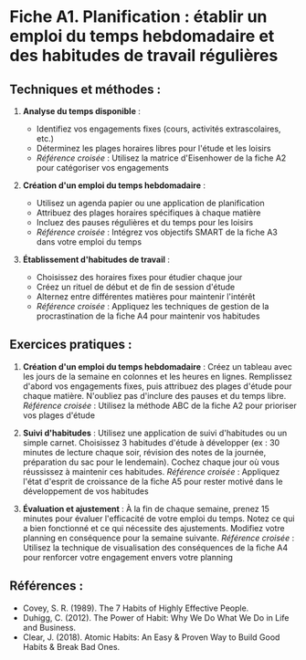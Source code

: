 # Fiche A1. Planification : établir un emploi du temps hebdomadaire et des habitudes de travail régulières

## Techniques et méthodes :

1. **Analyse du temps disponible** :
   - Identifiez vos engagements fixes (cours, activités extrascolaires, etc.)
   - Déterminez les plages horaires libres pour l'étude et les loisirs
   - *Référence croisée* : Utilisez la matrice d'Eisenhower de la fiche A2 pour catégoriser vos engagements

2. **Création d'un emploi du temps hebdomadaire** :
   - Utilisez un agenda papier ou une application de planification
   - Attribuez des plages horaires spécifiques à chaque matière
   - Incluez des pauses régulières et du temps pour les loisirs
   - *Référence croisée* : Intégrez vos objectifs SMART de la fiche A3 dans votre emploi du temps

3. **Établissement d'habitudes de travail** :
   - Choisissez des horaires fixes pour étudier chaque jour
   - Créez un rituel de début et de fin de session d'étude
   - Alternez entre différentes matières pour maintenir l'intérêt
   - *Référence croisée* : Appliquez les techniques de gestion de la procrastination de la fiche A4 pour maintenir vos habitudes

## Exercices pratiques :

1. **Création d'un emploi du temps hebdomadaire** :
   Créez un tableau avec les jours de la semaine en colonnes et les heures en lignes. Remplissez d'abord vos engagements fixes, puis attribuez des plages d'étude pour chaque matière. N'oubliez pas d'inclure des pauses et du temps libre.
   *Référence croisée* : Utilisez la méthode ABC de la fiche A2 pour prioriser vos plages d'étude

2. **Suivi d'habitudes** :
   Utilisez une application de suivi d'habitudes ou un simple carnet. Choisissez 3 habitudes d'étude à développer (ex : 30 minutes de lecture chaque soir, révision des notes de la journée, préparation du sac pour le lendemain). Cochez chaque jour où vous réussissez à maintenir ces habitudes.
   *Référence croisée* : Appliquez l'état d'esprit de croissance de la fiche A5 pour rester motivé dans le développement de vos habitudes

3. **Évaluation et ajustement** :
   À la fin de chaque semaine, prenez 15 minutes pour évaluer l'efficacité de votre emploi du temps. Notez ce qui a bien fonctionné et ce qui nécessite des ajustements. Modifiez votre planning en conséquence pour la semaine suivante.
   *Référence croisée* : Utilisez la technique de visualisation des conséquences de la fiche A4 pour renforcer votre engagement envers votre planning

## Références :

- Covey, S. R. (1989). The 7 Habits of Highly Effective People.
- Duhigg, C. (2012). The Power of Habit: Why We Do What We Do in Life and Business.
- Clear, J. (2018). Atomic Habits: An Easy & Proven Way to Build Good Habits & Break Bad Ones.